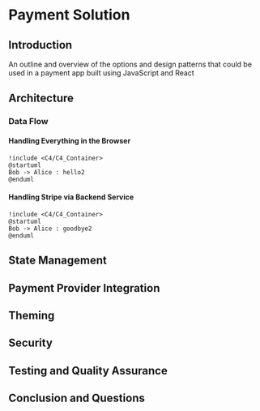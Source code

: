 # Payment Solution

## Introduction
An outline and overview of the options and design patterns that could be used in a payment app built using JavaScript and React

## Architecture

### Data Flow

#### Handling Everything in the Browser

```plantuml
!include <C4/C4_Container>
@startuml
Bob -> Alice : hello2
@enduml
```

#### Handling Stripe via Backend Service

```plantuml
!include <C4/C4_Container>
@startuml
Bob -> Alice : goodbye2
@enduml
```

## State Management

## Payment Provider Integration

## Theming

## Security

## Testing and Quality Assurance

## Conclusion and Questions